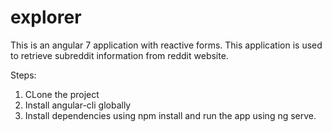 # explorer

This is an angular 7 application with reactive forms. This application is used to retrieve subreddit information from reddit website.


Steps:
1) CLone the project
2) Install angular-cli globally
3) Install dependencies using npm install and run the app using ng serve.



